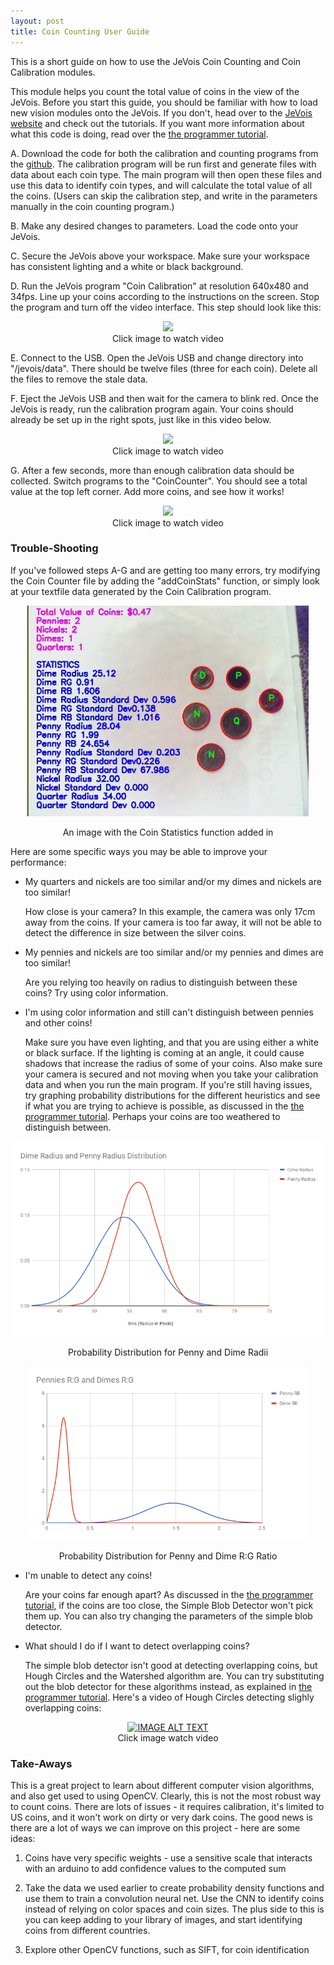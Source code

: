 ```yaml
---
layout: post
title: Coin Counting User Guide 
---
```


This is a short guide on how to use the JeVois Coin Counting and Coin Calibration modules.

This module helps you count the total value of coins in the view of the JeVois.  Before you start this guide, you should be familiar with how to load new vision modules onto the JeVois.  If you don't, head over to the [JeVois website](http://jevois.org/) and check out the tutorials.  If you want more information about what this code is doing, read over the [the programmer tutorial](https://me-ghana.github.io/Coin-Counting/).  

A. Download the code for both the calibration and counting programs from the [github](https://github.com/Me-ghana/Coin-Counter). The calibration program will be run first and generate files with data about each coin type.  The main program will then open these files and use this data to identify coin types, and will calculate the total value of all the coins.  (Users can skip the calibration step, and write in the parameters manually in the coin counting program.)

B. Make any desired changes to parameters.  Load the code onto your JeVois.

C. Secure the JeVois above your workspace.  Make sure your workspace has consistent lighting and a white or black background. 

D. Run the JeVois program "Coin Calibration" at resolution 640x480 and 34fps.  Line up your coins according to the instructions on the screen.  Stop the program and turn off the video interface.  This step should look like this: 

<div align="center">
  <a href="https://www.youtube.com/watch?v=kTZLyB5hBIY"><img src="https://img.youtube.com/vi/kTZLyB5hBIY/0.jpg" ></a>
	<div align = "center"><figcaption>Click image to watch video</figcaption></div>
</div>

E. Connect to the USB.  Open the JeVois USB and change directory into "/jevois/data". There should be twelve files (three for each coin).  Delete all the files to remove the stale data.

F. Eject the JeVois USB and then wait for the camera to blink red.  Once the JeVois is ready, run the calibration program again.  Your coins should already be set up in the right spots, just like in this video below.

<div align="center">
  <a href="https://www.youtube.com/watch?v=cIm6demdQMY"><img src="https://img.youtube.com/vi/cIm6demdQMY/0.jpg" ></a>
	<div align = "center"><figcaption>Click image to watch video</figcaption></div>
</div>

G. After a few seconds, more than enough calibration data should be collected.  Switch programs to the "CoinCounter".  You should see a total value at the top left corner.  Add more coins, and see how it works!

<div align="center">
  <a href="https://www.youtube.com/watch?v=R4LO0sgfBmU"><img src="https://img.youtube.com/vi/R4LO0sgfBmU/0.jpg" ></a>
	<div align = "center"><figcaption>Click image to watch video</figcaption></div>
</div>

### Trouble-Shooting
If you've followed steps A-G and are getting too many errors, try modifying the Coin Counter file by adding the "addCoinStats" function, or simply look at your textfile data generated by the Coin Calibration program.  

<p align = "center">
<img src= "https://raw.githubusercontent.com/Me-ghana/Coin-Counter/master/CoinImages/coinstats.jpg" width = "450"><div align = "center"><figcaption>An image with the Coin Statistics function added in </figcaption></div>
</p>

Here are some specific ways you may be able to improve your performance:
* My quarters and nickels are too similar and/or my dimes and nickels are too similar!
  
  How close is your camera?  In this example, the camera was only 17cm away from the coins.  If your camera is too far away, it will not be able to detect the difference in size between the silver coins.
  
* My pennies and nickels are too similar and/or my pennies and dimes are too similar!
  
  Are you relying too heavily on radius to distinguish between these coins?  Try using color information.

* I'm using color information and still can't distinguish between pennies and other coins!
  
  Make sure you have even lighting, and that you are using either a white or black surface. If the lighting is coming at an angle, it could cause shadows that increase the radius of some of your coins.  Also make sure your camera is secured and not moving when you take your calibration data and when you run the main program. If you're still having issues, try graphing probability distributions for the different heuristics and see if what you are trying to achieve is possible, as discussed in the [the programmer tutorial](https://me-ghana.github.io/Coin-Counting/).  Perhaps your coins are too weathered to distinguish between.
  
<p align = "center">
	<img src= "https://raw.githubusercontent.com/Me-ghana/Coin-Counter/master/CoinImages/chart.png" width = "600">
		<div align = "center">
			<figcaption>Probability Distribution for Penny and Dime Radii</figcaption>
		</div>
</p>

<p align = "center">
<img src= "https://raw.githubusercontent.com/Me-ghana/Coin-Counter/master/CoinImages/chartRG.png" width = "450"><div align = "center"><figcaption>Probability Distribution for Penny and Dime R:G Ratio</figcaption></div>
</p>


* I'm unable to detect any coins!

  Are your coins far enough apart?  As discussed in the [the programmer tutorial](https://me-ghana.github.io/Coin-Counting/), if the coins are too close, the Simple Blob Detector won't pick them up.  You can also try changing the parameters of the simple blob detector.  
  
* What should I do if I want to detect overlapping coins?

  The simple blob detector isn't good at detecting overlapping coins, but Hough Circles and the Watershed algorithm are.  You can try substituting out the blob detector for these algorithms instead, as explained in [the programmer tutorial](https://me-ghana.github.io/Coin-Counting/).  Here's a video of Hough Circles detecting slighly overlapping coins:
 
 <div align="center">
  <a href="https://www.youtube.com/watch?v=lPb4vpTNWcI"><img src="https://img.youtube.com/vi/lPb4vpTNWcI/0.jpg" alt="IMAGE ALT TEXT"></a>
	<div align = "center"><figcaption>Click image watch video</figcaption></div>
</div>

### Take-Aways 
This is a great project to learn about different computer vision algorithms, and also get used to using OpenCV.  Clearly, this is not the most robust way to count coins.  There are lots of issues - it requires calibration, it's limited to US coins, and it won't work on dirty or very dark coins.  The good news is there are a lot of ways we can improve on this project - here are some ideas:

1. Coins have very specific weights - use a sensitive scale that interacts with an arduino to add confidence values to the computed sum

2. Take the data we used earlier to create probability density functions and use them to train a convolution neural net. Use the CNN to identify coins instead of relying on color spaces and coin sizes.  The plus side to this is you can keep adding to your library of images, and start identifying coins from different countries.

3. Explore other OpenCV functions, such as SIFT, for coin identification
